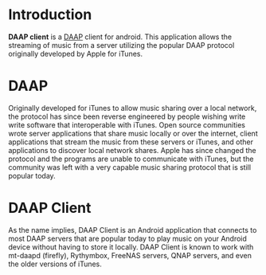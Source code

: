# Introduction #

**DAAP client** is a
[DAAP](http://en.wikipedia.org/wiki/Digital_Audio_Access_Protocol) client for android. This application allows the streaming of music from a server utilizing the popular DAAP protocol originally developed by Apple for iTunes.

# DAAP #
Originally developed for iTunes to allow music sharing over a local network, the protocol has since been reverse engineered by people wishing write write software that interoperable with iTunes. Open source communities wrote server applications that share music locally or over the internet, client applications that stream the music from these servers or iTunes, and other applications to discover local network shares. Apple has since changed the protocol and the programs are unable to communicate with iTunes, but the community was left with a very capable music sharing protocol that is still popular today.

# DAAP Client #
As the name implies, DAAP Client is an Android application that connects to most DAAP servers that are popular today to play music on your Android device without having to store it locally. DAAP Client is known to work with mt-daapd (firefly), Rythymbox, FreeNAS servers, QNAP servers, and even the older versions of iTunes.